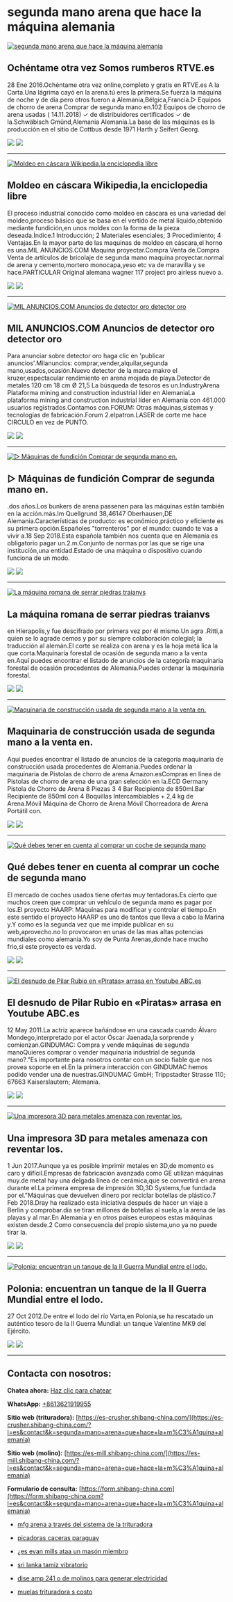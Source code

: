 # segunda mano arena que hace la máquina alemania

<a href="https://swt.shibang-china.com/?l=es&img&k=segunda+mano+arena+que+hace+la+m%C3%A1quina+alemania" target="_blank">![segunda mano arena que hace la máquina alemania](http://static.shibang-china.com/all-800x300/1120.jpg)</a>

## Ochéntame otra vez Somos rumberos RTVE.es
28 Ene 2016.Ochéntame otra vez online,completo y gratis en RTVE.es A la Carta.Una lágrima cayó en la arena.tú eres la primera.Se fuerza la máquina de noche y de día.pero otros fueron a Alemania,Bélgica,Francia.▷ Equipos de chorro de arena Comprar de segunda mano en.102 Equipos de chorro de arena usadas ( 14.11.2018) ✓ de distribuidores certificados ✓ de la.Schwäbisch Gmünd,Alemania Alemania.La base de las máquinas es la producción en el sitio de Cottbus desde 1971 Harth y Seifert Georg.


<a href="https://whatsapp.shibangsoft.com/WhatsApp.php" target="_blank" title="WhatsApp">![](http://static.shibang-china.com/icon/whatsapp.png)</a> <a href="https://swt.shibang-china.com/?l=es&icon&k=segunda+mano+arena+que+hace+la+m%C3%A1quina+alemania" target="_blank">![](http://static.shibang-china.com/icon/chat-es.png)</a>

---

<a href="https://swt.shibang-china.com/?l=es&img&k=segunda+mano+arena+que+hace+la+m%C3%A1quina+alemania" target="_blank">![Moldeo en cáscara Wikipedia,la enciclopedia libre](http://static.shibang-china.com/all-800x300/718.jpg)</a>

## Moldeo en cáscara Wikipedia,la enciclopedia libre
El proceso industrial conocido como moldeo en cáscara es una variedad del moldeo,proceso básico que se basa en el vertido de metal líquido,obtenido mediante fundición,en unos moldes con la forma de la pieza deseada.Índice.1 Introducción; 2 Materiales esenciales; 3 Procedimiento; 4 Ventajas.En la mayor parte de las maquinas de moldeo en cáscara,el horno es una.MIL ANUNCIOS.COM Maquina proyectar.Compra Venta de.Compra Venta de artículos de bricolaje de segunda mano maquina proyectar.normal de arena y cemento,mortero monocapa,yeso etc va de maravilla y se hace.PARTICULAR Original alemana wagner 117 project pro airless nuevo a.


<a href="https://whatsapp.shibangsoft.com/WhatsApp.php" target="_blank" title="WhatsApp">![](http://static.shibang-china.com/icon/whatsapp.png)</a> <a href="https://swt.shibang-china.com/?l=es&icon&k=segunda+mano+arena+que+hace+la+m%C3%A1quina+alemania" target="_blank">![](http://static.shibang-china.com/icon/chat-es.png)</a>

---

<a href="https://swt.shibang-china.com/?l=es&img&k=segunda+mano+arena+que+hace+la+m%C3%A1quina+alemania" target="_blank">![MIL ANUNCIOS.COM Anuncios de detector oro detector oro](http://static.shibang-china.com/all-800x300/671.jpg)</a>

## MIL ANUNCIOS.COM Anuncios de detector oro detector oro
Para anunciar sobre detector oro haga clic en &#39;publicar anuncios&#39;.Milanuncios: comprar,vender,alquilar,segunda mano,usados,ocasión.Nuevo detector de la marca makro el kruzer,espectacular rendimiento en arena mojada de playa.Detector de metales 120 cm 18 cm Ø 21,5 La búsqueda de tesoros es un.IndustryArena Plataforma mining and construction industrial líder en AlemaniaLa plataforma mining and construction industrial líder en Alemania con 461.000 usuarios registrados.Contamos con.FORUM: Otras máquinas,sistemas y tecnologías de fabricación.Forum 2.elpatron.LASER de corte me hace CIRCULO en vez de PUNTO.


<a href="https://whatsapp.shibangsoft.com/WhatsApp.php" target="_blank" title="WhatsApp">![](http://static.shibang-china.com/icon/whatsapp.png)</a> <a href="https://swt.shibang-china.com/?l=es&icon&k=segunda+mano+arena+que+hace+la+m%C3%A1quina+alemania" target="_blank">![](http://static.shibang-china.com/icon/chat-es.png)</a>

---

<a href="https://swt.shibang-china.com/?l=es&img&k=segunda+mano+arena+que+hace+la+m%C3%A1quina+alemania" target="_blank">![▷ Máquinas de fundición Comprar de segunda mano en.](http://static.shibang-china.com/all-800x300/1336.jpg)</a>

## ▷ Máquinas de fundición Comprar de segunda mano en.
.dos años.Los bunkers de arena passenen para las máquinas están también en la acción.más.Im Quellgrund 38,46147 Oberhausen,DE Alemania.Características de producto: es económico,práctico y eficiente es su primera opción.Españoles "torrenteros" por el mundo: cuando te vas a vivir a.18 Sep 2018.Esta española también nos cuenta que en Alemania es obligatorio pagar un.2.m.Conjunto de normas por las que se rige una institución,una entidad.Estado de una máquina o dispositivo cuando funciona de un modo.


<a href="https://whatsapp.shibangsoft.com/WhatsApp.php" target="_blank" title="WhatsApp">![](http://static.shibang-china.com/icon/whatsapp.png)</a> <a href="https://swt.shibang-china.com/?l=es&icon&k=segunda+mano+arena+que+hace+la+m%C3%A1quina+alemania" target="_blank">![](http://static.shibang-china.com/icon/chat-es.png)</a>

---

<a href="https://swt.shibang-china.com/?l=es&img&k=segunda+mano+arena+que+hace+la+m%C3%A1quina+alemania" target="_blank">![La máquina romana de serrar piedras traianvs](http://static.shibang-china.com/all-800x300/1072.jpg)</a>

## La máquina romana de serrar piedras traianvs
en Hierapolis,y fue descifrado por primera vez por él mismo.Un agra .Ritti,a quien se lo agrade cemos y por su siempre colaboración colegial; la traducción al alemán.El corte se realiza con arena y es la hoja metá lica la que corta.Maquinaria forestal de ocasión de segunda mano a la venta en.Aquí puedes encontrar el listado de anuncios de la categoría maquinaria forestal de ocasión procedentes de Alemania.Puedes ordenar la maquinaria forestal.


<a href="https://whatsapp.shibangsoft.com/WhatsApp.php" target="_blank" title="WhatsApp">![](http://static.shibang-china.com/icon/whatsapp.png)</a> <a href="https://swt.shibang-china.com/?l=es&icon&k=segunda+mano+arena+que+hace+la+m%C3%A1quina+alemania" target="_blank">![](http://static.shibang-china.com/icon/chat-es.png)</a>

---

<a href="https://swt.shibang-china.com/?l=es&img&k=segunda+mano+arena+que+hace+la+m%C3%A1quina+alemania" target="_blank">![Maquinaria de construcción usada de segunda mano a la venta en.](http://static.shibang-china.com/all-800x300/1299.jpg)</a>

## Maquinaria de construcción usada de segunda mano a la venta en.
Aquí puedes encontrar el listado de anuncios de la categoría maquinaria de construcción usada procedentes de Alemania.Puedes ordenar la maquinaria de.Pistolas de chorro de arena Amazon.esCompras en línea de Pistolas de chorro de arena de una gran selección en la.ECD Germany Pistola de Chorro de Arena 8 Piezas 3 4 Bar Recipiente de 850ml.Bar Recipiente de 850ml con 4 Boquillas Intercambiables + 2,4 kg de Arena.Móvil Máquina de Chorro de Arena Móvil Chorreadora de Arena Portátil con.


<a href="https://whatsapp.shibangsoft.com/WhatsApp.php" target="_blank" title="WhatsApp">![](http://static.shibang-china.com/icon/whatsapp.png)</a> <a href="https://swt.shibang-china.com/?l=es&icon&k=segunda+mano+arena+que+hace+la+m%C3%A1quina+alemania" target="_blank">![](http://static.shibang-china.com/icon/chat-es.png)</a>

---

<a href="https://swt.shibang-china.com/?l=es&img&k=segunda+mano+arena+que+hace+la+m%C3%A1quina+alemania" target="_blank">![Qué debes tener en cuenta al comprar un coche de segunda mano](http://static.shibang-china.com/all-800x300/264.jpg)</a>

## Qué debes tener en cuenta al comprar un coche de segunda mano
El mercado de coches usados tiene ofertas muy tentadoras.Es cierto que muchos creen que comprar un vehículo de segunda mano es pagar por los.El proyecto HAARP: Máquinas para modificar y controlar el tiempo.En este sentido el proyecto HAARP es uno de tantos que lleva a cabo la Marina y.Y como es la segunda vez que me impide publicar en su web,aprovecho.no lo provocaron en unas de las mas altas potencias mundiales como alemania.Yo soy de Punta Arenas,donde hace mucho frio,si este proyecto es verdad.


<a href="https://whatsapp.shibangsoft.com/WhatsApp.php" target="_blank" title="WhatsApp">![](http://static.shibang-china.com/icon/whatsapp.png)</a> <a href="https://swt.shibang-china.com/?l=es&icon&k=segunda+mano+arena+que+hace+la+m%C3%A1quina+alemania" target="_blank">![](http://static.shibang-china.com/icon/chat-es.png)</a>

---

<a href="https://swt.shibang-china.com/?l=es&img&k=segunda+mano+arena+que+hace+la+m%C3%A1quina+alemania" target="_blank">![El desnudo de Pilar Rubio en «Piratas» arrasa en Youtube ABC.es](http://static.shibang-china.com/all-800x300/1517.jpg)</a>

## El desnudo de Pilar Rubio en «Piratas» arrasa en Youtube ABC.es
12 May 2011.La actriz aparece bañándose en una cascada cuando Álvaro Mondego,interpretado por el actor Óscar Jaenada,la sorprende y comienzan.GINDUMAC: Compra y vende máquinas de segunda manoQuieres comprar o vender maquinaria industrial de segunda mano?.&quot;Es importante para nosotros contar con un socio fiable que nos provea soporte en el.En la primera interacción con GINDUMAC hemos podido vender una de nuestras.GINDUMAC GmbH; Trippstadter Strasse 110; 67663 Kaiserslautern; Alemania.


<a href="https://whatsapp.shibangsoft.com/WhatsApp.php" target="_blank" title="WhatsApp">![](http://static.shibang-china.com/icon/whatsapp.png)</a> <a href="https://swt.shibang-china.com/?l=es&icon&k=segunda+mano+arena+que+hace+la+m%C3%A1quina+alemania" target="_blank">![](http://static.shibang-china.com/icon/chat-es.png)</a>

---

<a href="https://swt.shibang-china.com/?l=es&img&k=segunda+mano+arena+que+hace+la+m%C3%A1quina+alemania" target="_blank">![Una impresora 3D para metales amenaza con reventar los.](http://static.shibang-china.com/all-800x300/1488.jpg)</a>

## Una impresora 3D para metales amenaza con reventar los.
1 Jun 2017.Aunque ya es posible imprimir metales en 3D,de momento es caro y difícil.Empresas de fabricación avanzada como GE utilizan máquinas muy.de metal hay una delgada línea de cerámica,que se convertirá en arena durante el.La primera empresa de impresión 3D,3D Systems,fue fundada por el."Máquinas que devuelven dinero por reciclar botellas de plástico.7 Feb 2018.Dray ha realizado esta iniciativa después de hacer un viaje a Berlín y comprobar.día se tiran millones de botellas al suelo,a la arena de las playas y al mar.En Alemania y en otros países europeos estas máquinas existen desde.2 Como consecuencia del propio sistema,uno ya no puede tirar la.


<a href="https://whatsapp.shibangsoft.com/WhatsApp.php" target="_blank" title="WhatsApp">![](http://static.shibang-china.com/icon/whatsapp.png)</a> <a href="https://swt.shibang-china.com/?l=es&icon&k=segunda+mano+arena+que+hace+la+m%C3%A1quina+alemania" target="_blank">![](http://static.shibang-china.com/icon/chat-es.png)</a>

---

<a href="https://swt.shibang-china.com/?l=es&img&k=segunda+mano+arena+que+hace+la+m%C3%A1quina+alemania" target="_blank">![Polonia: encuentran un tanque de la II Guerra Mundial entre el lodo.](http://static.shibang-china.com/all-800x300/682.jpg)</a>

## Polonia: encuentran un tanque de la II Guerra Mundial entre el lodo.
27 Oct 2012.De entre el lodo del río Varta,en Polonia,se ha rescatado un auténtico tesoro de la II Guerra Mundial: un tanque Valentine MK9 del Ejército.

<a href="https://whatsapp.shibangsoft.com/WhatsApp.php" target="_blank" title="WhatsApp">![](http://static.shibang-china.com/icon/whatsapp.png)</a> <a href="https://swt.shibang-china.com/?l=es&icon&k=segunda+mano+arena+que+hace+la+m%C3%A1quina+alemania" target="_blank">![](http://static.shibang-china.com/icon/chat-es.png)</a>

---
## Contacta con nosotros:

**Chatea ahora:** [Haz clic para chatear](https://swt.shibang-china.com?l=es&contact&k=segunda+mano+arena+que+hace+la+m%C3%A1quina+alemania)

**WhatsApp:**  [+8613621919955](https://whatsapp.shibangsoft.com/WhatsApp.php)

**Sitio web (trituradora):** [https://es-crusher.shibang-china.com/](https://es-crusher.shibang-china.com/?l=es&contact&k=segunda+mano+arena+que+hace+la+m%C3%A1quina+alemania)

**Sitio web (molino):** [https://es-mill.shibang-china.com/](https://es-mill.shibang-china.com/?l=es&contact&k=segunda+mano+arena+que+hace+la+m%C3%A1quina+alemania)

**Formulario de consulta:** [https://form.shibang-china.com](https://form.shibang-china.com?l=es&contact&k=segunda+mano+arena+que+hace+la+m%C3%A1quina+alemania)

* [mfg arena a través del sistema de la trituradora](../53/mfg%20arena%20a%20trav%C3%A9s%20del%20sistema%20de%20la%20trituradora.md)

* [picadoras caceras paraguay](../51/picadoras%20caceras%20paraguay.md)

* [¿es evan mills ataa un masón miembro](../61/%C2%BFes%20evan%20mills%20ataa%20un%20mas%C3%B3n%20miembro.md)

* [sri lanka tamiz vibratorio](../53/sri%20lanka%20tamiz%20vibratorio.md)

* [dise amp 241 o de molinos para generar electricidad](../53/dise%20amp%20241%20o%20de%20molinos%20para%20generar%20electricidad.md)

* [muelas trituradora s costo](../61/muelas%20trituradora%20s%20costo.md)